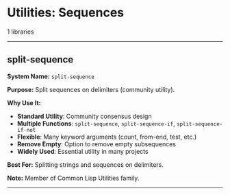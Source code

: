 # Utilities: Sequences

1 libraries

---

## split-sequence

**System Name:** `split-sequence`

**Purpose:** Split sequences on delimiters (community utility).

**Why Use It:**
- **Standard Utility**: Community consensus design
- **Multiple Functions**: `split-sequence`, `split-sequence-if`, `split-sequence-if-not`
- **Flexible**: Many keyword arguments (count, from-end, test, etc.)
- **Remove Empty**: Option to remove empty subsequences
- **Widely Used**: Essential utility in many projects

**Best For:** Splitting strings and sequences on delimiters.

**Note:** Member of Common Lisp Utilities family.

---


